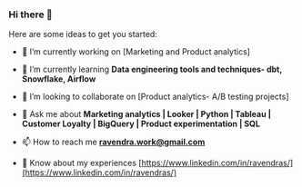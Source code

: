 ### Hi there 👋

Here are some ideas to get you started:
- 🔭 I’m currently working on [Marketing and Product analytics]

- 🌱 I’m currently learning **Data engineering tools and techniques- dbt, Snowflake, Airflow**

- 👯 I’m looking to collaborate on [Product analytics- A/B testing projects]

- 💬 Ask me about **Marketing analytics | Looker | Python | Tableau | Customer Loyalty | BigQuery | Product experimentation | SQL**

- 📫 How to reach me **ravendra.work@gmail.com**

- 📄 Know about my experiences [https://www.linkedin.com/in/ravendras/](https://www.linkedin.com/in/ravendras/)

<!--
**KunwarRavendraSingh/KunwarRavendraSingh** is a ✨ _special_ ✨ repository because its `README.md` (this file) appears on your GitHub profile.
-->
